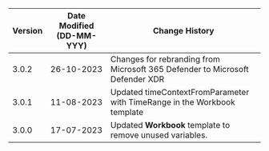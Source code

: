 | **Version** | **Date Modified (DD-MM-YYY)**  | **Change History**                                                                     |
|-------------|--------------------------------|----------------------------------------------------------------------------------------|
| 3.0.2       | 26-10-2023                     | Changes for rebranding from Microsoft 365 Defender to Microsoft Defender XDR           |
| 3.0.1       | 11-08-2023                     | Updated timeContextFromParameter with TimeRange in the Workbook template               |
| 3.0.0       | 17-07-2023                     | Updated **Workbook** template to remove unused variables.                              |


